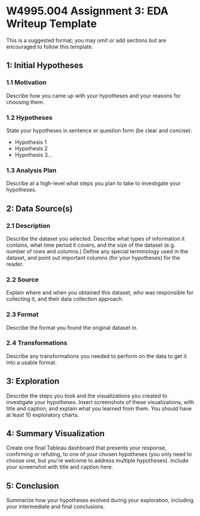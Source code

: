 # W4995.004 Assignment 3: EDA Writeup Template
This is a suggested format; you may omit or add sections but are encouraged to follow this template.

## 1: Initial Hypotheses

### 1.1 Motivation
Describe how you came up with your hypotheses and your reasons for choosing them.

### 1.2 Hypotheses
State your hypotheses in sentence or question form (be clear and concise):

- Hypothesis 1
- Hypothesis 2
- Hypothesis 3...

### 1.3 Analysis Plan
Describe at a high-level what steps you plan to take to investigate your hypotheses.

## 2: Data Source(s)

### 2.1 Description

Describe the dataset you selected. Describe what types of information it contains, what time period it covers, and the size of the dataset (e.g. number of rows and columns.) Define any special terminology used in the dataset, and point out important columns (for your hypotheses) for the reader.

### 2.2 Source

Explain where and when you obtained this dataset, who was responsible for collecting it, and their data collection approach.

### 2.3 Format

Describe the format you found the original dataset in.

### 2.4 Transformations

Describe any transformations you needed to perform on the data to get it into a usable format.

## 3: Exploration

Describe the steps you took and the visualizations you created to investigate your hypotheses. Insert screenshots of these visualizations, with title and caption, and explain what you learned from them. You should have at least 10 exploratory charts.

## 4: Summary Visualization

Create one final Tableau dashboard that presents your response, confirming or refuting, to one of your chosen hypotheses (you only need to choose one, but you're welcome to address multiple hypotheses). Include your screenshot with title and caption here.

## 5: Conclusion

Summarize how your hypotheses evolved during your exploration, including your intermediate and final conclusions.
